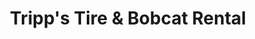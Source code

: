 ---
title: "Tripp's Tire & Bobcat Rental"
url: /bandera/tripps-tire-and-bobcat-rental/
shop: tyres
---
